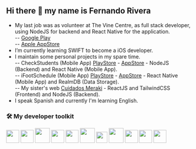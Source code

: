 ## Hi there 👋 my name is Fernando Rivera

- My last job was as volunteer at The Vine Centre, as full stack developer, using NodeJS for backend and React Native for the application.\
-- [Google Play](https://play.google.com/store/apps/details?id=com.ferrivera.vinecentre)\
-- [Apple AppStore](https://apps.apple.com/us/app/the-vine-centre/id1628162118)
- I’m currently learning SWIFT to become a iOS developer.
- I maintain some personal projects in my spare time.\
-- CheckStudents (Mobile App) [PlayStore](https://play.google.com/store/apps/details?id=com.ferrivera.checkstudents) - [AppStore](https://apps.apple.com/us/app/checkstudents/id6443751412) - NodeJS (Backend) and React Native (Mobile App).\
-- iFootSchedule (Mobile App) [PlayStore](https://play.google.com/store/apps/details?id=com.ferrivera.ifootschedule) - [AppStore](https://apps.apple.com/us/app/ifootschedule/id1637489532) - React Native (Mobile App) and RealmDB (Data Storage).\
-- My sister's web [Cuidados Meraki](https://www.cuidadosmeraki.com/) - ReactJS and TailwindCSS (Frontend) and NodeJS (Backend). 
- I speak Spanish and currently I'm learning English.

### 🛠 My developer toolkit
<img src="https://res.cloudinary.com/fercloudinary/image/upload/v1680283976/%C3%8Dconos%20Github/javascript-js-logo_tnnhrf.png" height="35" /> <img src="https://res.cloudinary.com/fercloudinary/image/upload/v1680283977/%C3%8Dconos%20Github/typescript-logo_yrqoim.png" height="35" /> <img src="https://res.cloudinary.com/fercloudinary/image/upload/v1680283977/%C3%8Dconos%20Github/react-native-logo_h8ec2u.png" height="40" />  <img src="https://res.cloudinary.com/fercloudinary/image/upload/v1680283977/%C3%8Dconos%20Github/visual-studio-code-logo_grhwxe.png" height="35" />   <img src="https://res.cloudinary.com/fercloudinary/image/upload/v1680283976/%C3%8Dconos%20Github/git-logo_vo2sl2.png" height="35" /> <img src="https://res.cloudinary.com/fercloudinary/image/upload/v1680283977/%C3%8Dconos%20Github/react-logo_zxki8y.png" height="40" /> <img src="https://res.cloudinary.com/fercloudinary/image/upload/v1680283977/%C3%8Dconos%20Github/tailwind-css-logo_z1sllm.png" height="30" /> <img src="https://res.cloudinary.com/fercloudinary/image/upload/v1680283976/%C3%8Dconos%20Github/nodejs-logo_ttjwjt.png" height="40" /> <img src="https://res.cloudinary.com/fercloudinary/image/upload/v1680283976/%C3%8Dconos%20Github/mongodb-logo_cqdpsv.png" height="35" /> <img src="https://res.cloudinary.com/fercloudinary/image/upload/v1680283976/%C3%8Dconos%20Github/jwt-logo_iadhkg.png" height="35" />  <img src="https://res.cloudinary.com/fercloudinary/image/upload/v1680283983/%C3%8Dconos%20Github/express-logo_ouilpj.png" height="35" />  
